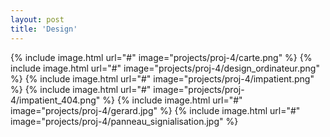 ```yaml
---
layout: post
title: 'Design'
---
```




{% include image.html url="#" image="projects/proj-4/carte.png" %}
{% include image.html url="#" image="projects/proj-4/design_ordinateur.png" %}
{% include image.html url="#" image="projects/proj-4/impatient.png" %}
{% include image.html url="#" image="projects/proj-4/impatient_404.png" %}
{% include image.html url="#" image="projects/proj-4/gerard.jpg" %}
{% include image.html url="#" image="projects/proj-4/panneau_signialisation.jpg" %}

